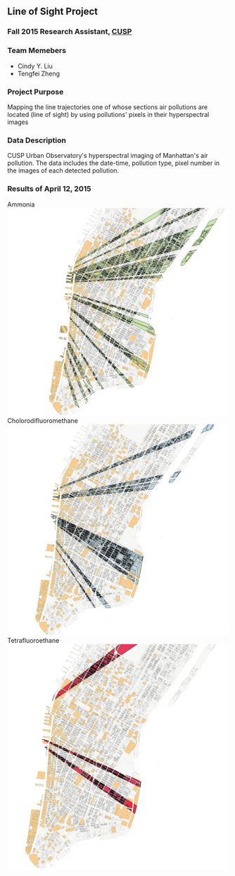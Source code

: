 ## Line of Sight Project
### Fall 2015 Research Assistant, [CUSP](cusp.edu.cn)
### Team Memebers
- Cindy Y. Liu
- Tengfei Zheng

### Project Purpose
Mapping the line trajectories one of whose sections air pollutions are located (line of sight) by using pollutions' pixels in their hyperspectral images

### Data Description
CUSP Urban Observatory's hyperspectral imaging of Manhattan's air pollution. The data includes the date-time, pollution type, pixel number in the images of each detected pollution.

### Results of April 12, 2015
Ammonia 
![Ammonia_Source_20150412](Output/Ammonia_Source_20150412.png)
Cholorodifluoromethane
![Cholorodifluoromethane_Source_20150412](Output/Cholorodifluoromethane_Source_20150412.png)
Tetrafluoroethane
![Tetrafluoroethane_Source_20150412.png](Output/Tetrafluoroethane_Source_20150412.png)

